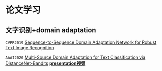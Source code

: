 # 论文学习
## 文字识别+domain adaptation
`CVPR2019` [Sequence-to-Sequence Domain Adaptation Network for Robust Text Image Recognition](https://openaccess.thecvf.com/content_CVPR_2019/papers/Zhang_Sequence-To-Sequence_Domain_Adaptation_Network_for_Robust_Text_Image_Recognition_CVPR_2019_paper.pdf)

`AAAI2020` [Multi-Source Domain Adaptation for Text Classification via DistanceNet-Bandits](https://arxiv.org/pdf/2001.04362.pdf)
           [**presentation视频**](https://www.youtube.com/watch?v=6JjVPOOcpt4)
